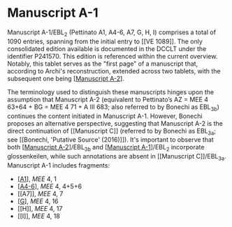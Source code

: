 # Manuscript A-1

Manuscript A-1/EBL<sub>2</sub> (Pettinato A1, A4-6, A7, G, H, I) comprises a total of 1090 entries, spanning from the initial entry to [[VE 1089]]. The only consolidated edition available is documented in the DCCLT under the identifier P241570. This edition is referenced within the current overview. Notably, this tablet serves as the "first page" of a manuscript that, according to Archi's reconstruction, extended across two tablets, with the subsequent one being [[Manuscript A-2]].

The terminology used to distinguish these manuscripts hinges upon the assumption that Manuscript A-2 (equivalent to Pettinato’s AZ = MEE 4 63+64 + BG = MEE 4 71 + A III 683; also referred to by Bonechi as EBL<sub>3b</sub>) continues the content initiated in Manuscript A-1. However, Bonechi proposes an alternative perspective, suggesting that Manuscript A-2 is the direct continuation of [[Manuscript C]] (referred to by Bonechi as EBL<sub>3a</sub>; see [[Bonechi, 'Putative Source' (2016)]]). It's important to observe that both [[Manuscript A-2]]/EBL<sub>3b</sub> and [[Manuscript A-1]]/EBL<sub>2</sub> incorporate glossenkeilen, while such annotations are absent in [[Manuscript C]]/EBL<sub>3a</sub>. Manuscript A-1 includes fragments:
* [[A1]], *MEE* 4, 1
* [[A4-6]], *MEE* 4, 4+5+6
* [[A7]], *MEE* 4, 7
* [[G]], *MEE* 4, 16
* [[H]], *MEE* 4, 17
* [[I]], *MEE* 4, 18


[//begin]: # "Autogenerated link references for markdown compatibility"
[Manuscript A-2]: <Manuscript A-2> "Manuscript A-2"
[Manuscript A-1]: <Manuscript A-1> "Manuscript A-1"
[A1]: A1 "MEE 4, 1 = TM.75.G.3528"
[A4-6]: A4-6 "MEE 4, 4 + MEE 4, 5 + MEE 4, 6 = TM.75.G.2000+TM.75.G.2005+TM.75.G.2006"
[G]: g "G"
[//end]: # "Autogenerated link references"